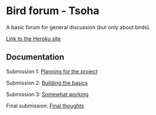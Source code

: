 # Bird forum - Tsoha

A basic forum for general discussion (but only about birds).

[Link to the Heroku site](https://bird-forum-tsoha.herokuapp.com/)

## Documentation

Submission 1: [Planning for the project](https://github.com/blakaut/bird-forum-tsoha/blob/master/Documentation/plan.md)

Submission 2: [Building the basics](https://github.com/blakaut/bird-forum-tsoha/blob/master/Documentation/submission2.md)

Submission 3: [Somewhat working](https://github.com/blakaut/bird-forum-tsoha/blob/master/Documentation/submission3.md)

Final submission: [Final thoughts](https://github.com/blakaut/bird-forum-tsoha/blob/master/Documentation/final.md)



